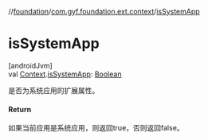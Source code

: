 //[foundation](../../index.md)/[com.gyf.foundation.ext.context](index.md)/[isSystemApp](is-system-app.md)

# isSystemApp

[androidJvm]\
val [Context](https://developer.android.com/reference/kotlin/android/content/Context.html).[isSystemApp](is-system-app.md): [Boolean](https://kotlinlang.org/api/core/kotlin-stdlib/kotlin/-boolean/index.html)

是否为系统应用的扩展属性。

#### Return

如果当前应用是系统应用，则返回true，否则返回false。